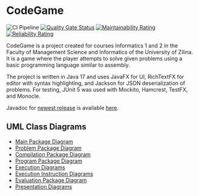 # CodeGame

![CI Pipeline](https://github.com/zemcikerik/CodeGame/actions/workflows/ci.yml/badge.svg?branch=master&event=push)
[![Quality Gate Status](https://sonar.zemco.dev/api/project_badges/measure?project=CodeGame&metric=alert_status&token=sqb_0e782313409937c724cd23f19bbabd37800b0620)](https://sonar.zemco.dev/dashboard?id=CodeGame)
[![Maintainability Rating](https://sonar.zemco.dev/api/project_badges/measure?project=CodeGame&metric=sqale_rating&token=sqb_0e782313409937c724cd23f19bbabd37800b0620)](https://sonar.zemco.dev/dashboard?id=CodeGame)
[![Reliability Rating](https://sonar.zemco.dev/api/project_badges/measure?project=CodeGame&metric=reliability_rating&token=sqb_0e782313409937c724cd23f19bbabd37800b0620)](https://sonar.zemco.dev/dashboard?id=CodeGame)

CodeGame is a project created for courses Informatics 1 and 2 in the Faculty of Management Science and Informatics of the University of Zilina. It is a game where the player attempts to solve given problems using a basic programming language similar to assembly.

The project is written in Java 17 and uses JavaFX for UI, RichTextFX for editor with syntax highlighting, and Jackson for JSON deserialization of problems. For testing, JUnit 5 was used with Mockito, Hamcrest, TestFX, and Monocle.

Javadoc for [newest release](https://github.com/zemcikerik/CodeGame/releases/latest) is available [here](https://javadoc.codegame.zemco.dev/).

## UML Class Diagrams
* [Main Package Diagram](https://github.com/zemcikerik/CodeGame/wiki/UML-%E2%80%90-Main-Package-Diagram)
* [Problem Package Diagram](https://github.com/zemcikerik/CodeGame/wiki/UML-‐-Problems-Package-Diagram)
* [Compilation Package Diagram](https://github.com/zemcikerik/CodeGame/wiki/UML-‐-Compilation-Package-Diagram)
* [Program Package Diagram](https://github.com/zemcikerik/CodeGame/wiki/UML-‐-Programs-Package-Diagram)
* [Execution Diagrams](https://github.com/zemcikerik/CodeGame/wiki/UML-‐-Execution-Diagrams)
* [Execution Instruction Diagrams](https://github.com/zemcikerik/CodeGame/wiki/UML-‐-Execution-Instruction-Diagrams)
* [Evaluation Package Diagram](https://github.com/zemcikerik/CodeGame/wiki/UML-‐-Evaluation-Package-Diagram)
* [Presentation Diagrams](https://github.com/zemcikerik/CodeGame/wiki/UML-‐-Presentation-Diagrams)
